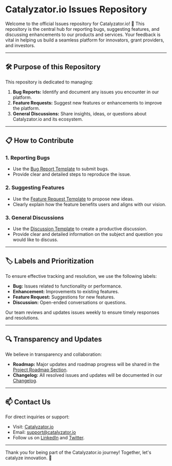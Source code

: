 # Catalyzator.io Issues Repository

Welcome to the official Issues repository for Catalyzator.io! 🚀 This repository is the central hub for reporting bugs, suggesting features, and discussing enhancements to our products and services. Your feedback is vital in helping us build a seamless platform for innovators, grant providers, and investors.

---

## 🛠️ Purpose of this Repository

This repository is dedicated to managing:
1. **Bug Reports:** Identify and document any issues you encounter in our platform.
2. **Feature Requests:** Suggest new features or enhancements to improve the platform.
3. **General Discussions:** Share insights, ideas, or questions about Catalyzator.io and its ecosystem.

---

## 📋 How to Contribute

### 1. Reporting Bugs
- Use the [Bug Report Template](https://github.com/catalyzator-io/catalyzator-issues/issues/new?template=bug_report.md) to submit bugs.
- Provide clear and detailed steps to reproduce the issue.

### 2. Suggesting Features
- Use the [Feature Request Template](https://github.com/catalyzator-io/catalyzator-issues/issues/new?template=feature_request.md) to propose new ideas.
- Clearly explain how the feature benefits users and aligns with our vision.

### 3. General Discussions
- Use the [Discussion Template](https://github.com/catalyzator-io/catalyzator-issues/issues/new?template=discussion.md) to create a productive discussion.
- Provide clear and detailed information on the subject and question you would like to discuss.

---

## 🏷️ Labels and Prioritization

To ensure effective tracking and resolution, we use the following labels:
- **Bug:** Issues related to functionality or performance.
- **Enhancement:** Improvements to existing features.
- **Feature Request:** Suggestions for new features.
- **Discussion:** Open-ended conversations or questions.

Our team reviews and updates issues weekly to ensure timely responses and resolutions.

---

## 🔍 Transparency and Updates

We believe in transparency and collaboration:
- **Roadmap:** Major updates and roadmap progress will be shared in the [Project Roadmap Section](https://github.com/catalyzator-io/catalyzator-issues/projects).
- **Changelog:** All resolved issues and updates will be documented in our [Changelog](https://github.com/catalyzator-io/catalyzator-issues/releases).

---

## 📫 Contact Us

For direct inquiries or support:
- Visit: [Catalyzator.io](https://catalyzator.io)
- Email: support@catalyzator.io
- Follow us on [LinkedIn](https://www.linkedin.com/company/catalyzator/) and [Twitter](#).

---

Thank you for being part of the Catalyzator.io journey! Together, let's catalyze innovation. 🚀
